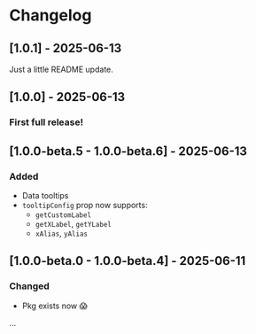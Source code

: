 # Changelog

## [1.0.1] - 2025-06-13
Just a little README update.

## [1.0.0] - 2025-06-13
### First full release!
 
## [1.0.0-beta.5 - 1.0.0-beta.6] - 2025-06-13
### Added
- Data tooltips
- `tooltipConfig` prop now supports:
  - `getCustomLabel`
  - `getXLabel`, `getYLabel`
  - `xAlias`, `yAlias`

## [1.0.0-beta.0 - 1.0.0-beta.4] - 2025-06-11
### Changed
- Pkg exists now 😱

...
